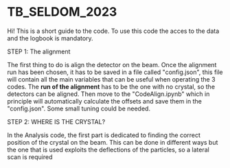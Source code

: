 # TB_SELDOM_2023

Hi! This is a short guide to the code.
To use this code the acces to the data and the logbook is mandatory.

STEP 1: The alignment

The first thing to do is align the detector on the beam. Once the alignment run has been chosen, it has to be saved in a file called "config.json", this file will contain all the main variables that can be useful when operating the 3 codes.
The **run of the alignment** has to be the one with no crystal, so the detectors can be aligned.
Then move to the "CodeAlign.ipynb" which in principle will automatically calculate the offsets and save them in the "config.json". Some small tuning could be needed.

STEP 2: WHERE IS THE CRYSTAL?

In the Analysis code, the first part is dedicated to finding the correct position of the crystal on the beam.
This can be done in different ways but the one that is used exploits the deflections of the particles, so a lateral scan is required 
